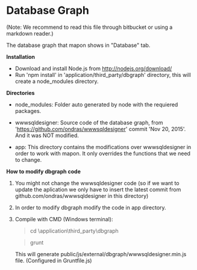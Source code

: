 # Database Graph
(Note: We recommend to read this file through bitbucket or using a markdown reader.)

The database graph that mapon shows in "Database" tab.

__Installation__

* Download and install Node.js from http://nodejs.org/download/
* Run 'npm install' in 'application/third_party/dbgraph' directory, this will create a node_modules directory.


__Directories__

* node_modules: Folder auto generated by node with the requiered packages.

* wwwsqldesigner: Source code of the database graph, from 'https://github.com/ondras/wwwsqldesigner' commit 'Nov 20, 2015'. And it was NOT modified.

* app: This directory contains the modifications over wwwsqldesigner in order to work with mapon. It only overrides the functions that we need to change.


__How to modify dbgraph code__

1. You might not change the wwwsqldesigner code (so if we want to update the aplication we only have to insert the latest commit from github.com/ondras/wwwsqldesigner in this directory)

2. In order to modify dbgraph modify the code in app directory.

3. Compile with CMD (Windows terminal):

	> cd <project path>\application\third_party\dbgraph

	> grunt

	This will generate public/js/external/dbgraph/wwwsqldesigner.min.js file. (Configured in Gruntfile.js)